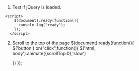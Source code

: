 1) Test if jQuery is loaded.

```
<script>
    $(document).ready(function(){
      console.log("ready");
    });
  </script>

```

2) Scroll to the top of the page
    $(document).ready(function(){
      $('button').on("click",function(){
        $('html, body').animate({scrollTop:0},'slow')
      
      })
    });

